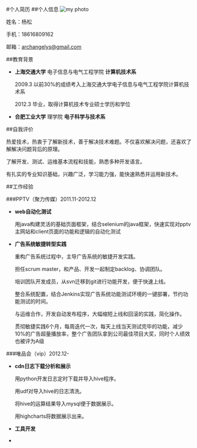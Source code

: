 #个人简历
##个人信息
![my photo](https://github.com/archangelys/resume/edit/master/me.jpg "my photo" )

姓名：杨松

手机：18616809162   

邮箱：archangelys@gmail.com

##教育背景
* **上海交通大学**  电子信息与电气工程学院   **计算机技术系**

  2009.3 以前30%的成绩考入上海交通大学电子信息与电气工程学院计算机技术系
  
  2012.3 毕业，取得计算机技术专业硕士学历和学位
  
* **合肥工业大学**  理学院 **电子科学与技术系**
  
##自我评价

热爱技术，热衷于了解新技术，善于解决技术难题。不仅喜欢解决问题，还喜欢了解解决问题背后的原理。

了解开发、测试、运维基本流程和技能，熟悉多种开发语言。

有扎实的专业知识基础，兴趣广泛，学习能力强，能快速熟悉并运用新技术。

##工作经验

###PPTV（聚力传媒）2011.11-2012.12

* **web自动化测试**

  用java构建灵活的基础页面框架，结合selenium的java框架，快速实现对pptv主网站和client页面的功能和逻辑的自动化测试

* **广告系统敏捷转型实践**

  重构广告系统过程中，主导广告系统的敏捷开发实践。
  
  担任scrum master，和产品、开发一起制定backlog、协调团队。
  
  培训团队开发成员，从svn迁移到git进行功能开发，便于快速上线。
  
  整合系统配置，结合Jenkins实现广告系统功能测试环境的一键部署，节约功能测试的时间。
  
  与运维合作，开发自动发布程序，大幅缩短上线和回滚的实践，简化操作。
  
  贯彻敏捷实践6个月，每周迭代一次，每天上线当天测试完毕的功能，减少10%的广告超量播放率，整个广告团队拿到公司最佳项目大奖，同时个人绩效也被评为A级

###唯品会（vip）2012.12-

* **cdn日志下载分析和展示**

  用python开发日志定时下载并导入hive程序。
  
  用udf对导入hive的日志清洗。
  
  将hive的运算结果导入mysql便于数据展示。
  
  用highcharts将数据展示出来。
  
* **工具开发**
* 
